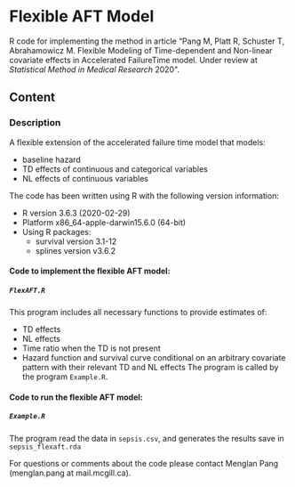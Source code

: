 # Flexible AFT Model
R code for implementing the method in article “Pang M, Platt R, Schuster T, Abrahamowicz M. Flexible Modeling of Time-dependent and Non-linear covariate effects in Accelerated FailureTime model. Under review at *Statistical Method in Medical Research* 2020".

## Content
### Description
A flexible extension of the accelerated failure time model that models:
- baseline hazard
- TD effects of continuous and categorical variables
- NL effects of continuous variables

The code has been written using R with the following version information:<br/>
- R version 3.6.3 (2020-02-29)<br/> 
- Platform x86_64-apple-darwin15.6.0 (64-bit)<br/> 
- Using R packages:<br/> 
  - survival version 3.1-12
  - splines version v3.6.2
  
#### Code to implement the flexible AFT model:
##### `FlexAFT.R`
This program includes all necessary functions to provide estimates of:
- TD effects
- NL effects
- Time ratio when the TD is not present
- Hazard function and survival curve conditional on an arbitrary covariate pattern with their relevant TD and NL effects
The program is called by the program `Example.R`. 

#### Code to run the flexible AFT model:
##### `Example.R`
The program read the data in `sepsis.csv`, and generates the results save in  `sepsis_flexaft.rda`
 
For questions or comments about the code please contact Menglan Pang (menglan.pang at mail.mcgill.ca).
